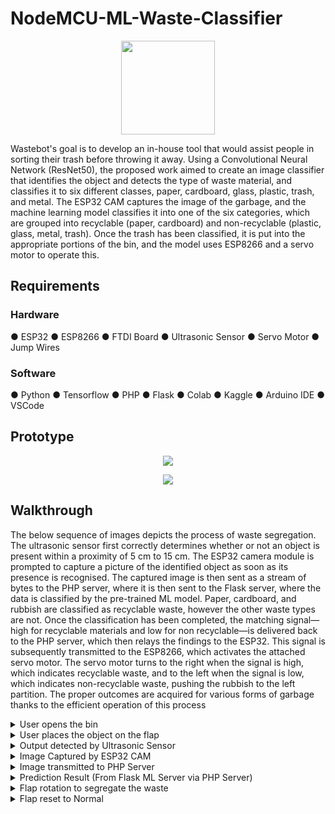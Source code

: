 # NodeMCU-ML-Waste-Classifier

<p align="center"><img src="https://github.com/Srinath-13/NodeMCU-ML-Waste-Classifier/assets/79263421/e86d5e04-6ac4-4571-9306-42acd305d8a9" width=150 ></p>

Wastebot's goal is to 
develop an in-house tool that would assist people in sorting their trash before throwing it 
away. Using a Convolutional Neural Network (ResNet50), the proposed work aimed to 
create an image classifier that identifies the object and detects the type of waste material, 
and classifies it to six different classes, paper, cardboard, glass, plastic, trash, and metal. 
The ESP32 CAM captures the image of the garbage, and the machine learning model 
classifies it into one of the six categories, which are grouped into recyclable (paper, 
cardboard) and non-recyclable (plastic, glass, metal, trash). Once the trash has been 
classified, it is put into the appropriate portions of the bin, and the model uses ESP8266 
and a servo motor to operate this.

## Requirements
### Hardware
● ESP32
● ESP8266
● FTDI Board
● Ultrasonic Sensor
● Servo Motor
● Jump Wires

### Software
● Python
● Tensorflow
● PHP
● Flask
● Colab
● Kaggle
● Arduino IDE
● VSCode

## Prototype

<p align="center"><img src="https://github.com/Srinath-13/NodeMCU-ML-Waste-Classifier/assets/79263421/48e34aa3-aed2-42ed-b79a-83ff16204956"></p>

<p align="center"><img src="https://github.com/Srinath-13/NodeMCU-ML-Waste-Classifier/assets/79263421/25c38b15-1ecb-4233-a176-77e4e28ad09d"></p>


## Walkthrough
The below sequence of images depicts the process of waste segregation. The ultrasonic 
sensor first correctly determines whether or not an object is present within a proximity of 
5 cm to 15 cm. The ESP32 camera module is prompted to capture a picture of the identified 
object as soon as its presence is recognised. The captured image is then sent as a stream of 
bytes to the PHP server, where it is then sent to the Flask server, where the data is classified 
by the pre-trained ML model. Paper, cardboard, and rubbish are classified as recyclable 
waste, however the other waste types are not. Once the classification has been completed, 
the matching signal—high for recyclable materials and low for non recyclable—is 
delivered back to the PHP server, which then relays the findings to the ESP32. This signal 
is subsequently transmitted to the ESP8266, which activates the attached servo motor. The 
servo motor turns to the right when the signal is high, which indicates recyclable waste, 
and to the left when the signal is low, which indicates non-recyclable waste, pushing the 
rubbish to the left partition. The proper outcomes are acquired for various forms of garbage 
thanks to the efficient operation of this process

<details>
  <summary>User opens the bin</summary>
  <img src="https://github.com/Srinath-13/NodeMCU-ML-Waste-Classifier/assets/79263421/dfd36b6d-fcfe-4e4e-82f1-8702ad7f0182">
</details>

<details>
  <summary>User places the object on the flap</summary>
  <img src="https://github.com/Srinath-13/NodeMCU-ML-Waste-Classifier/assets/79263421/07f0cd6e-e862-4159-8a62-94de6cd666b2" >
</details>


<details>
  <summary>Output detected by Ultrasonic Sensor</summary>
  <img src="https://github.com/Srinath-13/NodeMCU-ML-Waste-Classifier/assets/79263421/9761c737-fbc1-4c49-ae5c-54804dc96429">
</details>


<details>
  <summary>Image Captured by ESP32 CAM</summary>
  <img src="https://github.com/Srinath-13/NodeMCU-ML-Waste-Classifier/assets/79263421/a7b93e47-5f99-4e34-824d-e641fcbd7ca9" >
</details>


<details>
  <summary>Image transmitted to PHP Server</summary>
  <img src="https://github.com/Srinath-13/NodeMCU-ML-Waste-Classifier/assets/79263421/1638a818-73d9-45c8-a3ff-a5fbc10dfd87" >
</details>


<details>
  <summary>Prediction Result (From Flask ML Server via PHP Server)</summary>
  <img src="https://github.com/Srinath-13/NodeMCU-ML-Waste-Classifier/assets/79263421/d611179f-0f04-492e-8110-3a5e869326d6">
</details>


<details>
  <summary>Flap rotation to segregate the waste</summary>
  <img src="https://github.com/Srinath-13/NodeMCU-ML-Waste-Classifier/assets/79263421/bdf1496c-95a3-4d24-b41a-13596a65028c" >
</details>


<details>
  <summary>Flap reset to Normal</summary>
  <img src="https://github.com/Srinath-13/NodeMCU-ML-Waste-Classifier/assets/79263421/a6626c43-924f-4a00-a15d-58f488f91db7" >
</details>




